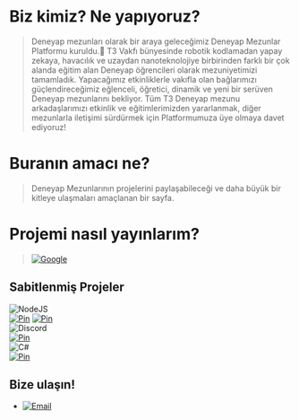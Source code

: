 # Biz kimiz? Ne yapıyoruz?

> Deneyap mezunları olarak bir araya geleceğimiz Deneyap Mezunlar Platformu kuruldu.🎉 T3 Vakfı bünyesinde robotik kodlamadan yapay zekaya, havacılık ve uzaydan nanoteknolojiye birbirinden farklı bir çok alanda eğitim alan Deneyap öğrencileri olarak mezuniyetimizi tamamladık. Yapacağımız etkinliklerle vakıfla olan bağlarımızı güçlendireceğimiz eğlenceli, öğretici, dinamik ve yeni bir serüven Deneyap mezunlarını bekliyor. Tüm T3 Deneyap mezunu arkadaşlarımızı etkinlik ve eğitimlerimizden yararlanmak, diğer mezunlarla iletişimi sürdürmek için Platformumuza üye olmaya davet ediyoruz!

# Buranın amacı ne?
> Deneyap Mezunlarının projelerini paylaşabileceği ve daha büyük bir kitleye ulaşmaları amaçlanan bir sayfa.

# Projemi nasıl yayınlarım?

> [![Google](https://img.shields.io/badge/google-4285F4?style=for-the-badge&logo=google&logoColor=white)](https://docs.google.com/forms/d/e/1FAIpQLScY2UHqMnEisjarrmYK7EsxQ7lJiVtE2AAzssktRFInBCpj7g/viewform)


## Sabitlenmiş Projeler
![NodeJS](https://img.shields.io/badge/node.js-6DA55F?style=for-the-badge&logo=node.js&logoColor=white)<br/>
[![Pin](https://github-readme-stats.vercel.app/api/pin/?username=deneyap-mezunlar&hide_border=true&theme=apprentice&repo=node-arduino-system-info)](https://github.com/deneyap-mezunlar/node-arduino-system-info)
[![Pin](https://github-readme-stats.vercel.app/api/pin/?username=deneyap-mezunlar&hide_border=true&theme=apprentice&repo=node-instagram-info)](https://github.com/deneyap-mezunlar/node-instagram-info)<br/>
![Discord](https://img.shields.io/badge/%3CDiscord.JS%3E-%237289DA.svg?style=for-the-badge&logo=discord&logoColor=white)<br/>
[![Pin](https://github-readme-stats.vercel.app/api/pin/?username=deneyap-mezunlar&hide_border=true&theme=apprentice&repo=discordjs-v12-to-v13)](https://github.com/deneyap-mezunlar/discordjs-v12-to-v13o)<br/>
![C#](https://img.shields.io/badge/c%23-%23239120.svg?style=for-the-badge&logo=c-sharp&logoColor=white)<br/>
[![Pin](https://github-readme-stats.vercel.app/api/pin/?username=deneyap-mezunlar&hide_border=true&theme=apprentice&repo=csharp-arduino-system-monitor)](https://github.com/deneyap-mezunlar/csharp-arduino-system-monitor)<br/>


## Bize ulaşın!
* [![Email](https://img.shields.io/badge/Gmail-D14836?style=for-the-badge&logo=gmail&logoColor=white)](mailto:deneyapmezun@turkiyeteknolojitakimi.org)
